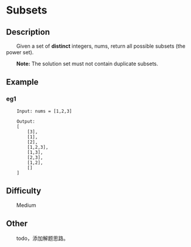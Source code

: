 # Subsets

## Description

&emsp;&emsp;Given a set of **distinct** integers, nums, return all possible subsets (the power set).

&emsp;&emsp;**Note:** The solution set must not contain duplicate subsets.
            
## Example

### eg1

```
    Input: nums = [1,2,3]
    
    Output:
    [
        [3],
        [1],
        [2],
        [1,2,3],
        [1,3],
        [2,3],
        [1,2],
        []
    ]
```

## Difficulty

&emsp;&emsp;Medium

## Other

&emsp;&emsp;todo，添加解题思路。